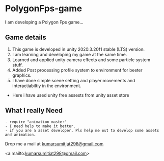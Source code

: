 # PolygonFps-game
I am developing a Polygon Fps game...

Game details
-------------------------------------------
1. This game is developed in unity 2020.3.20f1 stable (LTS) version. 
2. I am learning and developing my game at the same time.
3. Learned and applied unity camera effects and some particle system stuff.
4. Added Post processing profile system to environment for beeter graphics.
5. I have done simple scene setting and player movements and interactiabiltiy in the environment.
- Here i have used unity free assests from unity asset store

What I really Need
-------------------------------
	- require "animation master"
	- I need help to make it better.
	- if you are a asset developer. Pls help me out to develop some assets and animation.
Drop me a mail at kumarsumitjat298@gmail.com <p><a mailto:kumarsumitjat298@gmail.com></a></p>
